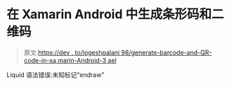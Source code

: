 # 在 Xamarin Android 中生成条形码和二维码

> 原文:[https://dev . to/logeshpalani 98/generate-barcode-and-QR-code-in-xa marin-Android-3 ael](https://dev.to/logeshpalani98/generate-barcode-and-qr-code-in-xamarin-android-3ael)

Liquid 语法错误:未知标记“endraw”